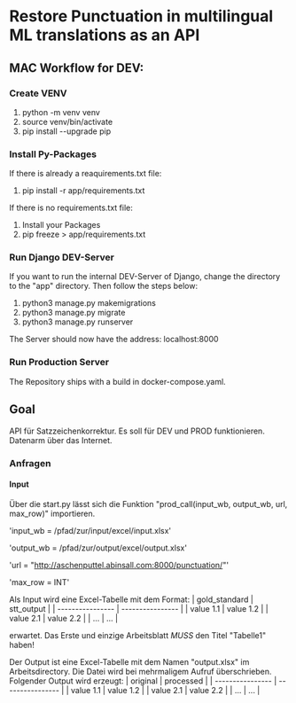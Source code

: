 # Restore Punctuation in multilingual ML translations as an API

## MAC Workflow for DEV:

### Create VENV

1. python -m venv venv
2. source venv/bin/activate
3. pip install --upgrade pip

### Install Py-Packages

If there is already a reaquirements.txt file:

1. pip install -r app/requirements.txt

If there is no requirements.txt file:

1. Install your Packages
2. pip freeze > app/requirements.txt

### Run Django DEV-Server

If you want to run the internal DEV-Server of Django, change the directory to the "app" directory. Then follow the steps below:

1. python3 manage.py makemigrations
2. python3 manage.py migrate
3. python3 manage.py runserver

The Server should now have the address: localhost:8000

### Run Production Server

The Repository ships with a build in docker-compose.yaml.

## Goal

API für Satzzeichenkorrektur.
Es soll für DEV und PROD funktionieren.
Datenarm über das Internet.

### Anfragen

#### Input

Über die start.py lässt sich die Funktion "prod_call(input_wb, output_wb, url, max_row)" importieren.

'input_wb = /pfad/zur/input/excel/input.xlsx'

'output_wb = /pfad/zur/output/excel/output.xlsx'

'url = "http://aschenputtel.abinsall.com:8000/punctuation/"'

'max_row = INT'

Als Input wird eine Excel-Tabelle mit dem Format:
| gold_standard | stt_output |
| ---------------- | ---------------- |
| value 1.1 | value 1.2 |
| value 2.1 | value 2.2 |
| ... | ... |

erwartet. Das Erste und einzige Arbeitsblatt _MUSS_ den Titel "Tabelle1" haben!

Der Output ist eine Excel-Tabelle mit dem Namen "output.xlsx" im Arbeitsdirectory. Die Datei wird bei mehrmaligem Aufruf überschrieben. Folgender Output wird erzeugt:
| original | processed |
| ---------------- | ---------------- |
| value 1.1 | value 1.2 |
| value 2.1 | value 2.2 |
| ... | ... |
